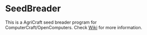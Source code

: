 # SeedBreader
This is a AgriCraft seed breader program for ComputerCraft/OpenComputers. 
Check [Wiki](https://github.com/robokop92/SeedBreader/wiki) for more information.
